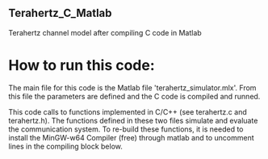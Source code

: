 ## Terahertz_C_Matlab
Terahertz channel model after compiling C code in Matlab

# How to run this code:
The main file for this code is the Matlab file 'terahertz_simulator.mlx'. From this file the parameters are defined and the C code is compiled and runned.

 This code calls to functions implemented in C/C++ (see terahertz.c and terahertz.h). The functions defined in these two files simulate and evaluate the communication system. To re-build these functions, it is needed to install the MinGW-w64 Compiler (free) through matlab and to uncomment lines in the compiling block below.
